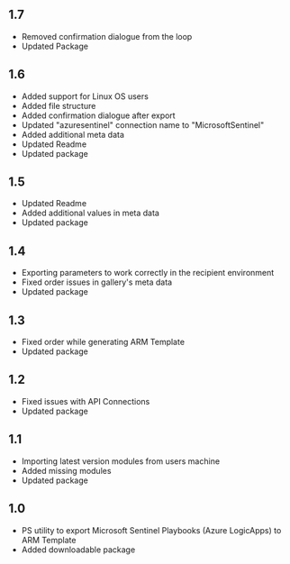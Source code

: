 ## 1.7
- Removed confirmation dialogue from the loop
- Updated Package

## 1.6
- Added support for Linux OS users  
- Added file structure  
- Added confirmation dialogue after export  
- Updated "azuresentinel" connection name to "MicrosoftSentinel"  
- Added additional meta data  
- Updated Readme  
- Updated package  

## 1.5
- Updated Readme  
- Added additional values in meta data  
- Updated package  

## 1.4
- Exporting parameters to work correctly in the recipient environment  
- Fixed order issues in gallery's meta data  
- Updated package  

## 1.3
- Fixed order while generating ARM Template  
- Updated package	

## 1.2
- Fixed issues with API Connections  
- Updated package

## 1.1
- Importing latest version modules from users machine  
- Added missing modules  
- Updated package  

## 1.0
- PS utility to export Microsoft Sentinel Playbooks (Azure LogicApps) to ARM Template  
- Added downloadable package